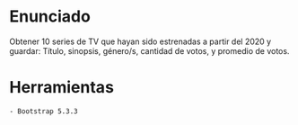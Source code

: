 # Enunciado
Obtener 10 series de TV que hayan sido estrenadas a partir del 2020 y guardar: Título, sinopsis, género/s, cantidad de votos, y promedio de votos.

# Herramientas
    - Bootstrap 5.3.3
